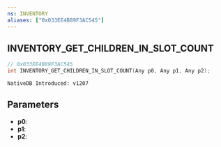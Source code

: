 ```yaml
---
ns: INVENTORY
aliases: ["0x033EE4B89F3AC545"]
---
```

## INVENTORY_GET_CHILDREN_IN_SLOT_COUNT

```c
// 0x033EE4B89F3AC545
int INVENTORY_GET_CHILDREN_IN_SLOT_COUNT(Any p0, Any p1, Any p2);
```

```
NativeDB Introduced: v1207
```

## Parameters
* **p0**:
* **p1**:
* **p2**:

